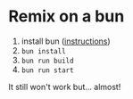 # Remix on a bun

1. install bun ([instructions](https://bun.sh/))
2. `bun install`
3. `bun run build`
4. `bun run start`

It still won't work but... almost!
